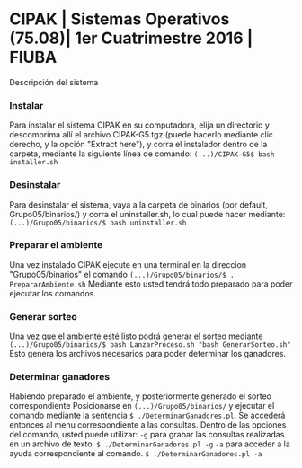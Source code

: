 # CIPAK | Sistemas Operativos (75.08)| 1er Cuatrimestre 2016 | FIUBA

Descripción del sistema


### Instalar

Para instalar el sistema CIPAK en su computadora, elija un directorio y descomprima allí
el archivo CIPAK-G5.tgz (puede hacerlo mediante clic derecho, y la opción "Extract here"),
y corra el instalador dentro de la carpeta, mediante la siguiente línea de comando:
`(...)/CIPAK-G5$ bash installer.sh`


### Desinstalar

Para desinstalar el sistema, vaya a la carpeta de binarios (por default, Grupo05/binarios/)
y corra el uninstaller.sh, lo cual puede hacer mediante:
`(...)/Grupo05/binarios/$ bash uninstaller.sh`


### Preparar el ambiente

Una vez instalado CIPAK ejecute en una terminal en la direccion "Grupo05/binarios" el comando
`(...)/Grupo05/binarios/$ . PrepararAmbiente.sh`
Mediante esto usted tendrá todo preparado para poder ejecutar los comandos.


### Generar sorteo

Una vez que el ambiente esté listo podrá generar el sorteo mediante
`(...)/Grupo05/binarios/$ bash LanzarProceso.sh "bash GenerarSorteo.sh"`
Esto genera los archivos necesarios para poder determinar los ganadores.


### Determinar ganadores

Habiendo preparado el ambiente, y posteriormente generado el sorteo correspondiente
Posicionarse en `(...)/Grupo05/binarios/` y ejecutar el comando mediante la sentencia
`$ ./DeterminarGanadores.pl`. Se accederá entonces al menu correspondiente a las consultas.
Dentro de las opciones del comando, usted puede utilizar:
`-g` para grabar las consultas realizadas en un archivo de texto. `$ ./DeterminarGanadores.pl -g`
`-a` para acceder a la ayuda correspondiente al comando. `$ ./DeterminarGanadores.pl -a`
